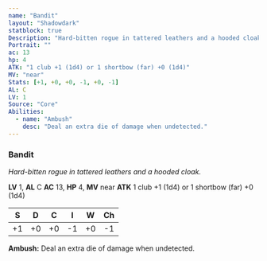 ```yaml
---
name: "Bandit"
layout: "Shadowdark"
statblock: true
Description: "Hard-bitten rogue in tattered leathers and a hooded cloak."
Portrait: ""
ac: 13
hp: 4
ATK: "1 club +1 (1d4) or 1 shortbow (far) +0 (1d4)"
MV: "near"
Stats: [+1, +0, +0, -1, +0, -1]
AL: C
LV: 1
Source: "Core"
Abilities:
  - name: "Ambush"
    desc: "Deal an extra die of damage when undetected."
---
```


### Bandit

_Hard-bitten rogue in tattered leathers and a hooded cloak._

**LV** 1, **AL** C
**AC** 13, **HP** 4, **MV** near
**ATK** 1 club +1 (1d4) or 1 shortbow (far) +0 (1d4)

|  S  |  D  |  C  |  I  |  W  |  Ch  |
|:---:|:---:|:---:|:---:|:---:|:----:|
| +1 | +0 | +0 | -1 | +0 | -1 |

**Ambush:** Deal an extra die of damage when undetected.

